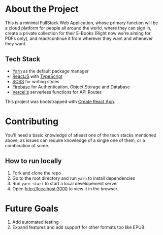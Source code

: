 # About the Project

This is a minimal FullStack Web Application, whose primary function will be a cloud platform for people all around the world, where they can sign in, create a private collection for their E-Books (Right now we're aiming for PDFs only), and read/continue it from wherever they want and whenever they want.

## Tech Stack

- [Yarn](https://yarnpkg.com/) as the default package manager
- [ReactJS](https://reactjs.org) with [TypeScript](typescriptlang.org)
- [SCSS](https://sass-lang.com/) for writing styles
- [Firebase](https://firebase.google.com) for Authentication, Object Storage and Database
- [Vercel's](https://vercel.com) serverless functions for API Routes

This project was bootstrapped with [Create React App](https://github.com/facebook/create-react-app).

# Contributing

You'll need a basic knowledge of atleast one of the tech stacks mentioned above, as issues can require knowledge of a single one of them, or a combination of some.

## How to run locally

1. Fork and clone the repo
2. Go to the root directory and run `yarn` to install dependencies
3. Run `yarn start` to start a local developement server
4. Open [http://localhost:3000](http://localhost:3000) to view it in the browser.

# Future Goals

1. Add automated testing
2. Expand features and add support for other formats too like EPUB.
